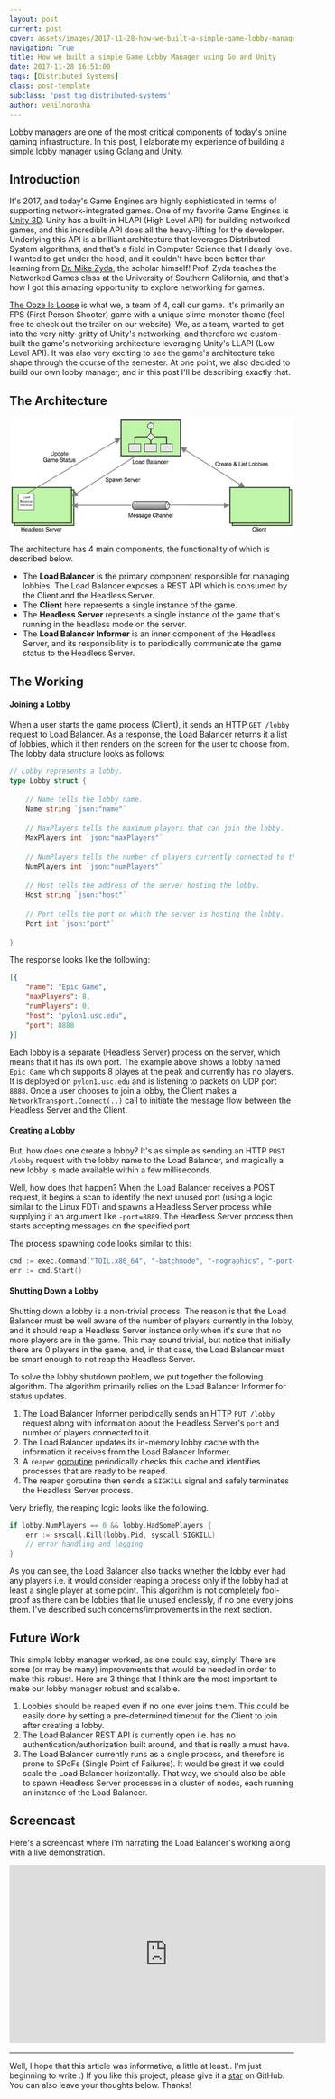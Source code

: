 ```yaml
---
layout: post
current: post
cover: assets/images/2017-11-28-how-we-built-a-simple-game-lobby-manager-using-go-and-unity/banner.jpg
navigation: True
title: How we built a simple Game Lobby Manager using Go and Unity
date: 2017-11-28 16:51:00
tags: [Distributed Systems]
class: post-template
subclass: 'post tag-distributed-systems'
author: venilnoronha
---
```


Lobby managers are one of the most critical components of today's online gaming infrastructure. In this post, I elaborate my experience of building a simple lobby manager using Golang and Unity.

## Introduction

It's 2017, and today's Game Engines are highly sophisticated in terms of supporting network-integrated games. One of my favorite Game Engines is [Unity 3D](https://unity3d.com). Unity has a built-in HLAPI (High Level API) for building networked games, and this incredible API does all the heavy-lifting for the developer. Underlying this API is a brilliant architecture that leverages Distributed System algorithms, and that's a field in Computer Science that I dearly love. I wanted to get under the hood, and it couldn't have been better than learning from [Dr. Mike Zyda](http://gamepipe.usc.edu/Zyda/index.html), the scholar himself! Prof. Zyda teaches the Networked Games class at the University of Southern California, and that's how I got this amazing opportunity to explore networking for games.

[The Ooze Is Loose](https://theoozeisloose.github.io) is what we, a team of 4, call our game. It's primarily an FPS (First Person Shooter) game with a unique slime-monster theme (feel free to check out the trailer on our website). We, as a team, wanted to get into the very nitty-gritty of Unity's networking, and therefore we custom-built the game's networking architecture leveraging Unity's LLAPI (Low Level API). It was also very exciting to see the game's architecture take shape through the course of the semester. At one point, we also decided to build our own lobby manager, and in this post I'll be describing exactly that.

## The Architecture

![The Architecture](assets/images/2017-11-28-how-we-built-a-simple-game-lobby-manager-using-go-and-unity/architecture.jpg)

The architecture has 4 main components, the functionality of which is described below.

* The **Load Balancer** is the primary component responsible for managing lobbies. The Load Balancer exposes a REST API which is consumed by the Client and the Headless Server.
* The **Client** here represents a single instance of the game.
* The **Headless Server** represents a single instance of the game that's running in the headless mode on the server.
* The **Load Balancer Informer** is an inner component of the Headless Server, and its responsibility is to periodically communicate the game status to the Headless Server.

## The Working

#### Joining a Lobby

When a user starts the game process (Client), it sends an HTTP `GET /lobby` request to Load Balancer. As a response, the Load Balancer returns it a list of lobbies, which it then renders on the screen for the user to choose from. The lobby data structure looks as follows:

```go
// Lobby represents a lobby.
type Lobby struct {

	// Name tells the lobby name.
	Name string `json:"name"`

	// MaxPlayers tells the maximum players that can join the lobby.
	MaxPlayers int `json:"maxPlayers"`

	// NumPlayers tells the number of players currently connected to the lobby.
	NumPlayers int `json:"numPlayers"`

	// Host tells the address of the server hosting the lobby.
	Host string `json:"host"`

	// Port tells the port on which the server is hosting the lobby.
	Port int `json:"port"`

}
```

The response looks like the following:

```json
[{
	"name": "Epic Game",
	"maxPlayers": 8,
	"numPlayers": 0,
	"host": "pylon1.usc.edu",
	"port": 8888
}]
```

Each lobby is a separate (Headless Server) process on the server, which means that it has its own port. The example above shows a lobby named `Epic Game` which supports 8 playes at the peak and currently has no players. It is deployed on `pylon1.usc.edu` and is listening to packets on UDP port `8888`. Once a user chooses to join a lobby, the Client makes a `NetworkTransport.Connect(..)` call to initiate the message flow between the Headless Server and the Client.

#### Creating a Lobby

But, how does one create a lobby? It's as simple as sending an HTTP `POST /lobby` request with the lobby name to the Load Balancer, and magically a new lobby is made available within a few milliseconds.

Well, how does that happen? When the Load Balancer receives a POST request, it begins a scan to identify the next unused port (using a logic similar to the Linux FDT) and spawns a Headless Server process while supplying it an argument like `-port=8889`. The Headless Server process then starts accepting messages on the specified port.

The process spawning code looks similar to this:

```go
cmd := exec.Command("TOIL.x86_64", "-batchmode", "-nographics", "-port="+portStr)
err := cmd.Start()
```
#### Shutting Down a Lobby

Shutting down a lobby is a non-trivial process. The reason is that the Load Balancer must be well aware of the number of players currently in the lobby, and it should reap a Headless Server instance only when it's sure that no more players are in the game. This may sound trivial, but notice that initially there are 0 players in the game, and, in that case, the Load Balancer must be smart enough to not reap the Headless Server.

To solve the lobby shutdown problem, we put together the following algorithm. The algorithm primarily relies on the Load Balancer Informer for status updates.

1. The Load Balancer Informer periodically sends an HTTP `PUT /lobby` request along with information about the Headless Server's `port` and number of players connected to it.
2. The Load Balancer updates its in-memory lobby cache with the information it receives from the Load Balancer Informer.
3. A `reaper` [goroutine](https://gobyexample.com/goroutines) periodically checks this cache and identifies processes that are ready to be reaped.
4. The reaper goroutine then sends a `SIGKILL` signal and safely terminates the Headless Server process.

Very briefly, the reaping logic looks like the following.

```go
if lobby.NumPlayers == 0 && lobby.HadSomePlayers {
	err := syscall.Kill(lobby.Pid, syscall.SIGKILL)
	// error handling and logging
}
```

As you can see, the Load Balancer also tracks whether the lobby ever had any players i.e. it would consider reaping a process only if the lobby had at least a single player at some point. This algorithm is not completely fool-proof as there can be lobbies that lie unused endlessly, if no one every joins them. I've described such concerns/improvements in the next section.

## Future Work

This simple lobby manager worked, as one could say, simply! There are some (or may be many) improvements that would be needed in order to make this robust. Here are 3 things that I think are the most important to make our lobby manager robust and scalable.

1. Lobbies should be reaped even if no one ever joins them. This could be easily done by setting a pre-determined timeout for the Client to join after creating a lobby.
2. The Load Balancer REST API is currently open i.e. has no authentication/authorization built around, and that is really a must have.
3. The Load Balancer currently runs as a single process, and therefore is prone to SPoFs (Single Point of Failures). It would be great if we could scale the Load Balancer horizontally. That way, we should also be able to spawn Headless Server processes in a cluster of nodes, each running an instance of the Load Balancer.

## Screencast

Here's a screencast where I'm narrating the Load Balancer's working along with a live demonstration.

<iframe width="560" height="315" src="https://www.youtube.com/embed/b5ELw65R5_Q?rel=0" frameborder="0" allow="autoplay; encrypted-media" allowfullscreen></iframe>

-----

Well, I hope that this article was informative, a little at least.. I'm just beginning to write :) If you like this project, please give it a [star](https://github.com/theoozeisloose/load_balancer) on GitHub. You can also leave your thoughts below. Thanks!
